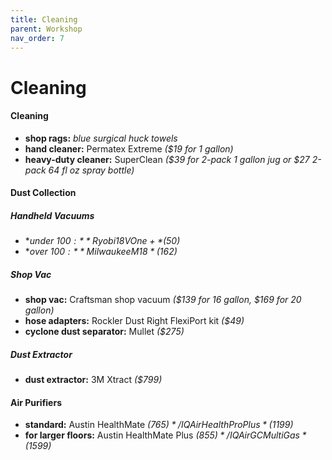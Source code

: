 ```yaml
---
title: Cleaning
parent: Workshop
nav_order: 7
---
```

# Cleaning

#### Cleaning

- **shop rags:** *blue surgical huck towels*
- **hand cleaner:** Permatex Extreme *($19 for 1 gallon)*
- **heavy-duty cleaner:** SuperClean *($39 for 2-pack 1 gallon jug or $27 2-pack 64 fl oz spray bottle)*

#### Dust Collection

##### Handheld Vacuums

- **under $100:** Ryobi 18V One+ *($50)*
- **over $100:** Milwaukee M18 *($162)*

##### Shop Vac

- **shop vac:** Craftsman shop vacuum *($139 for 16 gallon, $169 for 20 gallon)* 
- **hose adapters:** Rockler Dust Right FlexiPort kit *($49)*
- **cyclone dust separator:** Mullet *($275)*

##### Dust Extractor

- **dust extractor:** 3M Xtract *($799)*

#### Air Purifiers

- **standard:** Austin HealthMate *($765)* / IQAir HealthPro Plus *($1199)*
- **for larger floors:** Austin HealthMate Plus *($855)* / IQAir GC MultiGas *($1599)*

